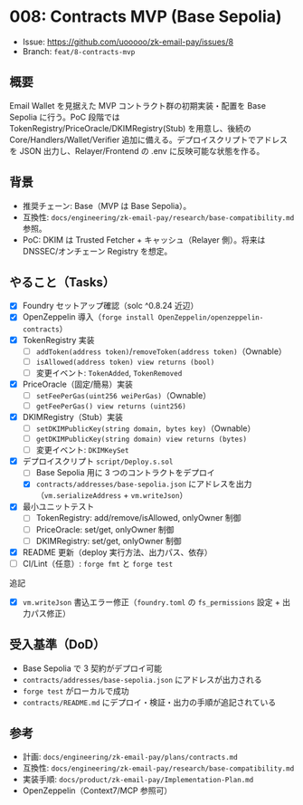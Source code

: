 # 008: Contracts MVP (Base Sepolia)

- Issue: https://github.com/uooooo/zk-email-pay/issues/8
- Branch: `feat/8-contracts-mvp`

## 概要
Email Wallet を見据えた MVP コントラクト群の初期実装・配置を Base Sepolia に行う。PoC 段階では TokenRegistry/PriceOracle/DKIMRegistry(Stub) を用意し、後続の Core/Handlers/Wallet/Verifier 追加に備える。デプロイスクリプトでアドレスを JSON 出力し、Relayer/Frontend の .env に反映可能な状態を作る。

## 背景
- 推奨チェーン: Base（MVP は Base Sepolia）。
- 互換性: `docs/engineering/zk-email-pay/research/base-compatibility.md` 参照。
- PoC: DKIM は Trusted Fetcher + キャッシュ（Relayer 側）。将来は DNSSEC/オンチェーン Registry を想定。

## やること（Tasks）
- [x] Foundry セットアップ確認（solc ^0.8.24 近辺）
- [x] OpenZeppelin 導入（`forge install OpenZeppelin/openzeppelin-contracts`）
- [x] TokenRegistry 実装
  - [ ] `addToken(address token)`/`removeToken(address token)`（Ownable）
  - [ ] `isAllowed(address token) view returns (bool)`
  - [ ] 変更イベント: `TokenAdded`, `TokenRemoved`
- [x] PriceOracle（固定/簡易）実装
  - [ ] `setFeePerGas(uint256 weiPerGas)`（Ownable）
  - [ ] `getFeePerGas() view returns (uint256)`
- [x] DKIMRegistry（Stub）実装
  - [ ] `setDKIMPublicKey(string domain, bytes key)`（Ownable）
  - [ ] `getDKIMPublicKey(string domain) view returns (bytes)`
  - [ ] 変更イベント: `DKIMKeySet`
- [x] デプロイスクリプト `script/Deploy.s.sol`
  - [ ] Base Sepolia 用に 3 つのコントラクトをデプロイ
  - [x] `contracts/addresses/base-sepolia.json` にアドレスを出力（`vm.serializeAddress` + `vm.writeJson`）
- [x] 最小ユニットテスト
  - [ ] TokenRegistry: add/remove/isAllowed, onlyOwner 制御
  - [ ] PriceOracle: set/get, onlyOwner 制御
  - [ ] DKIMRegistry: set/get, onlyOwner 制御
- [x] README 更新（deploy 実行方法、出力パス、依存）
- [ ] CI/Lint（任意）: `forge fmt` と `forge test`
  
追記
- [x] `vm.writeJson` 書込エラー修正（`foundry.toml` の `fs_permissions` 設定 + 出力パス修正）

## 受入基準（DoD）
- Base Sepolia で 3 契約がデプロイ可能
- `contracts/addresses/base-sepolia.json` にアドレスが出力される
- `forge test` がローカルで成功
- `contracts/README.md` にデプロイ・検証・出力の手順が追記されている

## 参考
- 計画: `docs/engineering/zk-email-pay/plans/contracts.md`
- 互換性: `docs/engineering/zk-email-pay/research/base-compatibility.md`
- 実装手順: `docs/product/zk-email-pay/Implementation-Plan.md`
- OpenZeppelin（Context7/MCP 参照可）
